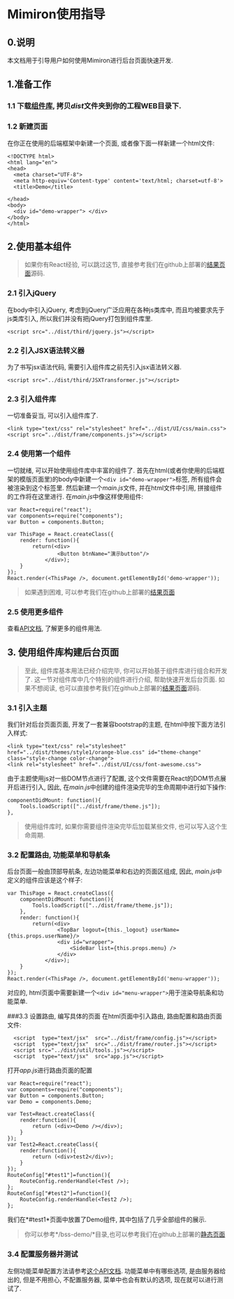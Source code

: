 # Mimiron使用指导


## 0.说明
本文档用于引导用户如何使用Mimiron进行后台页面快速开发.

## 1.准备工作

### 1.1 下载[组件库](https://github.com/ctyun/components-demo/archive/master.zip), 拷贝*dist*文件夹到你的工程WEB目录下.


### 1.2 新建页面
在你正在使用的后端框架中新建一个页面, 或者像下面一样新建一个html文件:
```
<!DOCTYPE html>
<html lang="en">
<head>
  <meta charset="UTF-8">
  <meta http-equiv='Content-type' content='text/html; charset=utf-8'>
  <title>Demo</title>

</head>
<body>
  <div id="demo-wrapper"> </div>
</body>
</html>
```

## 2.使用基本组件

> 如果你有React经验, 可以跳过这节, 直接参考我们在github上部署的[结果页面](http://ctyun.github.io/Mimiron-demo/base-demo/base-demo.html)源码.

### 2.1 引入jQuery
在body中引入jQuery, 考虑到jQuery广泛应用在各种js类库中, 而且均被要求先于js类库引入, 所以我们并没有把jQuery打包到组件库里.
```
<script src="../dist/third/jquery.js"></script>
```

### 2.2 引入JSX语法转义器
为了书写jsx语法代码, 需要引入组件库之前先引入jsx语法转义器.
```
<script src="../dist/third/JSXTransformer.js"></script>
```

### 2.3 引入组件库
一切准备妥当, 可以引入组件库了.
```
<link type="text/css" rel="stylesheet" href="../dist/UI/css/main.css">
<script src="../dist/frame/components.js"></script>
```

### 2.4 使用第一个组件
一切就绪, 可以开始使用组件库中丰富的组件了.
首先在html(或者你使用的后端框架的模版页面里)的body中新建一个`<div id="demo-wrapper">`标签, 所有组件会被渲染到这个标签里.
然后新建一个*main.js*文件, 并在html文件中引用, 拼接组件的工作将在这里进行.
在*main.js*中像这样使用组件:
```
var React=require("react");
var components=require("components");
var Button = components.Button;

var ThisPage = React.createClass({
	render: function(){
	    return(<div>
	    		<Button btnName="演示button"/>
	        </div>);
	}
});
React.render(<ThisPage />, document.getElementById('demo-wrapper'));
```
> 如果遇到困难, 可以参考我们在github上部署的[结果页面](http://ctyun.github.io/Mimiron-demo/base-demo/base-demo.html)

### 2.5 使用更多组件
查看[API文档](http://等待补充), 了解更多的组件用法.


## 3. 使用组件库构建后台页面
>至此, 组件库基本用法已经介绍完毕, 你可以开始基于组件库进行组合和开发了. 这一节对组件库中几个特别的组件进行介绍, 帮助快速开发后台页面. 如果不想阅读, 也可以直接参考我们在github上部署的[结果页面](http://ctyun.github.io/Mimiron-demo/bss-demo/bss-demo.html)源码.

### 3.1 引入主题
我们针对后台页面页面, 开发了一套兼容bootstrap的主题, 在html中按下面方法引入样式:
```
<link type="text/css" rel="stylesheet" href="../dist/themes/style1/orange-blue.css" id="theme-change" class="style-change color-change">
<link rel="stylesheet" href="../dist/UI/css/font-awesome.css">
```
由于主题使用js对一些DOM节点进行了配置, 这个文件需要在React的DOM节点展开后进行引入, 因此, 在*main.js*中创建的组件渲染完毕的生命周期中进行如下操作:
```
componentDidMount: function(){
    Tools.loadScript(["../dist/frame/theme.js"]);
},
```
> 使用组件库时, 如果你需要组件渲染完毕后加载某些文件, 也可以写入这个生命周期.

### 3.2 配置路由, 功能菜单和导航条
后台页面一般由顶部导航条, 左边功能菜单和右边的页面区组成, 因此, *main.js*中定义的组件应该是这个样子:
```
var ThisPage = React.createClass({
    componentDidMount: function(){
	    Tools.loadScript(["../dist/frame/theme.js"]);
	},
	render: function(){
	    return(<div>
	            <TopBar logout={this._logout} userName={this.props.userName}/>
	            <div id="wrapper">
	                <SideBar list={this.props.menu} />
	            </div>
	        </div>);
	}
});
React.render(<ThisPage />, document.getElementById('menu-wrapper'));
```
对应的, html页面中需要新建一个`<div id="menu-wrapper">`用于渲染导航条和功能菜单.

###3.3 设置路由, 编写具体的页面
在html页面中引入路由, 路由配置和路由页面文件:
```
  <script  type="text/jsx"  src="../dist/frame/config.js"></script>
  <script  type="text/jsx"  src="../dist/frame/router.js"></script>
  <script src="../dist/util/tools.js"></script>
  <script  type="text/jsx"  src="app.js"></script>
```
打开*app.js*进行路由页面的配置
```
var React=require("react");
var components=require("components");
var Button = components.Button;
var Demo = components.Demo;

var Test=React.createClass({
    render:function(){
        return (<div><Demo /></div>);
    }
});
var Test2=React.createClass({
    render:function(){
        return (<div>test2</div>);
    }
});
RouteConfig["#test1"]=function(){
    RouteConfig.renderHandle(<Test />);
};
RouteConfig["#test2"]=function(){
    RouteConfig.renderHandle(<Test2 />);
};
```
我们在*#test1*页面中放置了Demo组件, 其中包括了几乎全部组件的展示.
> 你可以参考*/bss-demo/*目录,也可以参考我们在github上部署的[静态页面](http://ctyun.github.io/Mimiron-demo/bss-demo/bss-demo.html)

### 3.4 配置服务器并测试
左侧功能菜单配置方法请参考[这个API文档](http://const的API文档).
功能菜单中有哪些选项, 是由服务器给出的, 但是不用担心, 不配置服务器, 菜单中也会有默认的选项, 现在就可以进行测试了.
